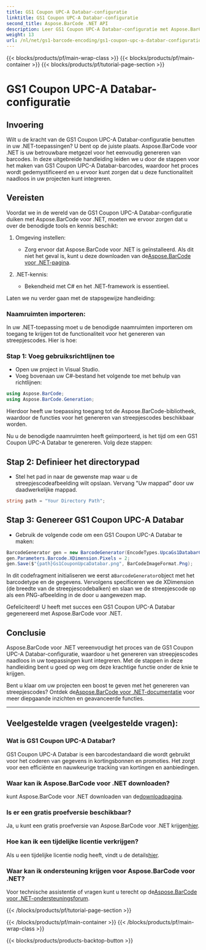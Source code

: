 ```yaml
---
title: GS1 Coupon UPC-A Databar-configuratie
linktitle: GS1 Coupon UPC-A Databar-configuratie
second_title: Aspose.BarCode .NET API
description: Leer GS1 Coupon UPC-A Databar-configuratie met Aspose.BarCode voor .NET. Maak eenvoudig streepjescodes. Begin nu!
weight: 13
url: /nl/net/gs1-barcode-encoding/gs1-coupon-upc-a-databar-configuration/
---
```


{{< blocks/products/pf/main-wrap-class >}}
{{< blocks/products/pf/main-container >}}
{{< blocks/products/pf/tutorial-page-section >}}

# GS1 Coupon UPC-A Databar-configuratie


## Invoering

Wilt u de kracht van de GS1 Coupon UPC-A Databar-configuratie benutten in uw .NET-toepassingen? U bent op de juiste plaats. Aspose.BarCode voor .NET is uw betrouwbare metgezel voor het eenvoudig genereren van barcodes. In deze uitgebreide handleiding leiden we u door de stappen voor het maken van GS1 Coupon UPC-A Databar-barcodes, waardoor het proces wordt gedemystificeerd en u ervoor kunt zorgen dat u deze functionaliteit naadloos in uw projecten kunt integreren.

## Vereisten

Voordat we in de wereld van de GS1 Coupon UPC-A Databar-configuratie duiken met Aspose.BarCode voor .NET, moeten we ervoor zorgen dat u over de benodigde tools en kennis beschikt:

1. Omgeving instellen:
   -  Zorg ervoor dat Aspose.BarCode voor .NET is geïnstalleerd. Als dit niet het geval is, kunt u deze downloaden van de[Aspose.BarCode voor .NET-pagina](https://releases.aspose.com/barcode/net/).

2. .NET-kennis:
   - Bekendheid met C# en het .NET-framework is essentieel.

Laten we nu verder gaan met de stapsgewijze handleiding:

### Naamruimten importeren:

In uw .NET-toepassing moet u de benodigde naamruimten importeren om toegang te krijgen tot de functionaliteit voor het genereren van streepjescodes. Hier is hoe:

### Stap 1: Voeg gebruiksrichtlijnen toe
- Open uw project in Visual Studio.
- Voeg bovenaan uw C#-bestand het volgende toe met behulp van richtlijnen:

```csharp
using Aspose.BarCode;
using Aspose.BarCode.Generation;
```

Hierdoor heeft uw toepassing toegang tot de Aspose.BarCode-bibliotheek, waardoor de functies voor het genereren van streepjescodes beschikbaar worden.

Nu u de benodigde naamruimten heeft geïmporteerd, is het tijd om een GS1 Coupon UPC-A Databar te genereren. Volg deze stappen:

## Stap 2: Definieer het directorypad
- Stel het pad in naar de gewenste map waar u de streepjescodeafbeelding wilt opslaan. Vervang "Uw mappad" door uw daadwerkelijke mappad.

```csharp
string path = "Your Directory Path";
```

## Stap 3: Genereer GS1 Coupon UPC-A Databar
- Gebruik de volgende code om een GS1 Coupon UPC-A Databar te maken:

```csharp
BarcodeGenerator gen = new BarcodeGenerator(EncodeTypes.UpcaGs1DatabarCoupon, "123456789012(8110)ASPOSE");
gen.Parameters.Barcode.XDimension.Pixels = 2;
gen.Save($"{path}Gs1CouponUpcaDatabar.png", BarCodeImageFormat.Png);
```

 In dit codefragment initialiseren we eerst a`BarcodeGenerator`object met het barcodetype en de gegevens. Vervolgens specificeren we de XDimension (de breedte van de streepjescodebalken) en slaan we de streepjescode op als een PNG-afbeelding in de door u aangewezen map.

Gefeliciteerd! U heeft met succes een GS1 Coupon UPC-A Databar gegenereerd met Aspose.BarCode voor .NET.

## Conclusie

Aspose.BarCode voor .NET vereenvoudigt het proces van de GS1 Coupon UPC-A Databar-configuratie, waardoor u het genereren van streepjescodes naadloos in uw toepassingen kunt integreren. Met de stappen in deze handleiding bent u goed op weg om deze krachtige functie onder de knie te krijgen.

 Bent u klaar om uw projecten een boost te geven met het genereren van streepjescodes? Ontdek de[Aspose.BarCode voor .NET-documentatie](https://reference.aspose.com/barcode/net/) voor meer diepgaande inzichten en geavanceerde functies.

---

## Veelgestelde vragen (veelgestelde vragen):

### Wat is GS1 Coupon UPC-A Databar?
GS1 Coupon UPC-A Databar is een barcodestandaard die wordt gebruikt voor het coderen van gegevens in kortingsbonnen en promoties. Het zorgt voor een efficiënte en nauwkeurige tracking van kortingen en aanbiedingen.

### Waar kan ik Aspose.BarCode voor .NET downloaden?
 kunt Aspose.BarCode voor .NET downloaden van de[downloadpagina](https://releases.aspose.com/barcode/net/).

### Is er een gratis proefversie beschikbaar?
 Ja, u kunt een gratis proefversie van Aspose.BarCode voor .NET krijgen[hier](https://releases.aspose.com/).

### Hoe kan ik een tijdelijke licentie verkrijgen?
 Als u een tijdelijke licentie nodig heeft, vindt u de details[hier](https://purchase.aspose.com/temporary-license/).

### Waar kan ik ondersteuning krijgen voor Aspose.BarCode voor .NET?
 Voor technische assistentie of vragen kunt u terecht op de[Aspose.BarCode voor .NET-ondersteuningsforum](https://forum.aspose.com/c/barcode/13).


{{< /blocks/products/pf/tutorial-page-section >}}

{{< /blocks/products/pf/main-container >}}
{{< /blocks/products/pf/main-wrap-class >}}

{{< blocks/products/products-backtop-button >}}
